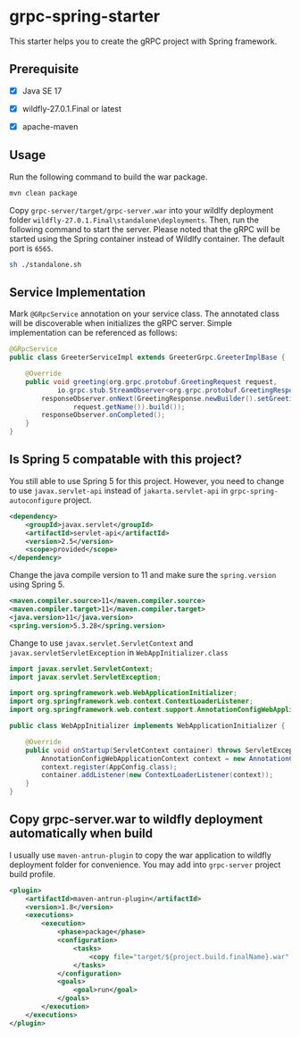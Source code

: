 # grpc-spring-starter
This starter helps you to create the gRPC project with Spring framework.

## Prerequisite
- [x] Java SE 17

- [x] wildfly-27.0.1.Final or latest

- [x] apache-maven

## Usage
Run the following command to build the war package.
```bash
mvn clean package
```

Copy `grpc-server/target/grpc-server.war` into your wildlfy deployment folder `wildfly-27.0.1.Final\standalone\deployments`. Then, run the following command to start the server. Please noted that the gRPC will be started using the Spring container instead of Wildlfy container. The default port is `6565`.
```bash
sh ./standalone.sh
```

## Service Implementation
Mark `@GRpcService` annotation on your service class. The annotated class will be discoverable when initializes the gRPC server. Simple implementation can be referenced as follows:

```java
@GRpcService
public class GreeterServiceImpl extends GreeterGrpc.GreeterImplBase {

    @Override
    public void greeting(org.grpc.protobuf.GreetingRequest request,
            io.grpc.stub.StreamObserver<org.grpc.protobuf.GreetingResponse> responseObserver) {
        responseObserver.onNext(GreetingResponse.newBuilder().setGreeting("Hello " +
                request.getName()).build());
        responseObserver.onCompleted();
    }
}
```

## Is Spring 5 compatable with this project?
You still able to use Spring 5 for this project. However, you need to change to use `javax.servlet-api` instead of `jakarta.servlet-api` in `grpc-spring-autoconfigure` project.

```xml
<dependency>
    <groupId>javax.servlet</groupId>
    <artifactId>servlet-api</artifactId>
    <version>2.5</version>
    <scope>provided</scope>
</dependency>
```

Change the java compile version to 11 and make sure the `spring.version` using Spring 5.
```xml
<maven.compiler.source>11</maven.compiler.source>
<maven.compiler.target>11</maven.compiler.target>
<java.version>11</java.version>
<spring.version>5.3.28</spring.version>
```

Change to use `javax.servlet.ServletContext` and `javax.servletServletException` in `WebAppInitializer.class`
```java
import javax.servlet.ServletContext;
import javax.servlet.ServletException;

import org.springframework.web.WebApplicationInitializer;
import org.springframework.web.context.ContextLoaderListener;
import org.springframework.web.context.support.AnnotationConfigWebApplicationContext;

public class WebAppInitializer implements WebApplicationInitializer {

    @Override
    public void onStartup(ServletContext container) throws ServletException {
        AnnotationConfigWebApplicationContext context = new AnnotationConfigWebApplicationContext();
        context.register(AppConfig.class);
        container.addListener(new ContextLoaderListener(context));
    }
}
```

## Copy grpc-server.war to wildfly deployment automatically when build
I usually use `maven-antrun-plugin` to copy the war application to wildfly deployment folder for convenience. You may add into `grpc-server` project build profile.
```xml
<plugin>
    <artifactId>maven-antrun-plugin</artifactId>
    <version>1.8</version>
    <executions>
        <execution>
            <phase>package</phase>
            <configuration>
                <tasks>
                    <copy file="target/${project.build.finalName}.war" todir="${wildfly.deployment.folder}" />
                </tasks>
            </configuration>
            <goals>
                <goal>run</goal>
            </goals>
        </execution>
    </executions>
</plugin>
```